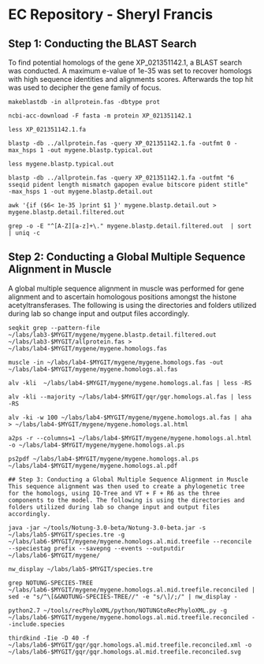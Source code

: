 # EC Repository - Sheryl Francis

## Step 1: Conducting the BLAST Search
To find potential homologs of the gene XP_021351142.1, a BLAST search was conducted. A maximum e-value of 1e-35 was set to recover homologs with high sequence identities and alignments scores. Afterwards the top hit  was used to decipher the gene family of focus.
```
makeblastdb -in allprotein.fas -dbtype prot

ncbi-acc-download -F fasta -m protein XP_021351142.1

less XP_021351142.1.fa

blastp -db ../allprotein.fas -query XP_021351142.1.fa -outfmt 0 -max_hsps 1 -out mygene.blastp.typical.out

less mygene.blastp.typical.out

blastp -db ../allprotein.fas -query XP_021351142.1.fa -outfmt "6 sseqid pident length mismatch gapopen evalue bitscore pident stitle"  -max_hsps 1 -out mygene.blastp.detail.out

awk '{if ($6< 1e-35 )print $1 }' mygene.blastp.detail.out > mygene.blastp.detail.filtered.out
 
grep -o -E "^[A-Z][a-z]+\." mygene.blastp.detail.filtered.out  | sort | uniq -c
```

## Step 2: Conducting a Global Multiple Sequence Alignment in Muscle
A global multiple sequence alignment in muscle was performed for gene alignment and to ascertain homologous positions amongst the histone acetyltransferases. The following is using the directories and folders utilized during lab so change input and output files accordingly.
```
seqkit grep --pattern-file ~/labs/lab3-$MYGIT/mygene/mygene.blastp.detail.filtered.out ~/labs/lab3-$MYGIT/allprotein.fas > ~/labs/lab4-$MYGIT/mygene/mygene.homologs.fas

muscle -in ~/labs/lab4-$MYGIT/mygene/mygene.homologs.fas -out ~/labs/lab4-$MYGIT/mygene/mygene.homologs.al.fas

alv -kli  ~/labs/lab4-$MYGIT/mygene/mygene.homologs.al.fas | less -RS
 
alv -kli --majority ~/labs/lab4-$MYGIT/gqr/gqr.homologs.al.fas | less -RS
 
alv -ki -w 100 ~/labs/lab4-$MYGIT/mygene/mygene.homologs.al.fas | aha > ~/labs/lab4-$MYGIT/mygene/mygene.homologs.al.html
 
a2ps -r --columns=1 ~/labs/lab4-$MYGIT/mygene/mygene.homologs.al.html -o ~/labs/lab4-$MYGIT/mygene/mygene.homologs.al.ps

ps2pdf ~/labs/lab4-$MYGIT/mygene/mygene.homologs.al.ps ~/labs/lab4-$MYGIT/mygene/mygene.homologs.al.pdf

## Step 3: Conducting a Global Multiple Sequence Alignment in Muscle
This sequence alignment was then used to create a phylogenetic tree for the homologs, using IQ-Tree and VT + F + R6 as the three components to the model. The following is using the directories and folders utilized during lab so change input and output files accordingly.

java -jar ~/tools/Notung-3.0-beta/Notung-3.0-beta.jar -s ~/labs/lab5-$MYGIT/species.tre -g ~/labs/lab6-$MYGIT/mygene/mygene.homologs.al.mid.treefile --reconcile --speciestag prefix --savepng --events --outputdir ~/labs/lab6-$MYGIT/mygene/

nw_display ~/labs/lab5-$MYGIT/species.tre

grep NOTUNG-SPECIES-TREE ~/labs/lab6-$MYGIT/mygene/mygene.homologs.al.mid.treefile.reconciled | sed -e "s/^\[&&NOTUNG-SPECIES-TREE//" -e "s/\]/;/" | nw_display -

python2.7 ~/tools/recPhyloXML/python/NOTUNGtoRecPhyloXML.py -g ~/labs/lab6-$MYGIT/mygene/mygene.homologs.al.mid.treefile.reconciled --include.species

thirdkind -Iie -D 40 -f ~/labs/lab6-$MYGIT/gqr/gqr.homologs.al.mid.treefile.reconciled.xml -o  ~/labs/lab6-$MYGIT/gqr/gqr.homologs.al.mid.treefile.reconciled.svg
